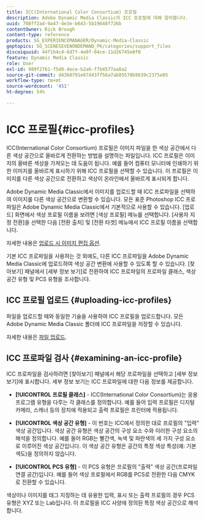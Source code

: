 ```yaml
---
title: ICC(International Color Consortium) 프로필
description: Adobe Dynamic Media Classic의 ICC 프로필에 대해 알아봅니다.
uuid: 708ff2ad-9a47-4e3e-b643-5b19648f726b
contentOwner: Rick Brough
content-type: reference
products: SG_EXPERIENCEMANAGER/Dynamic-Media-Classic
geptopics: SG_SCENESEVENONDEMAND_PK/categories/support_files
discoiquuid: 44f1b4c4-6d7f-4e0f-84ce-11d26745e0f0
feature: Dynamic Media Classic
role: User
exl-id: 989f2761-f5d0-4ece-b2a6-f7b4577aa8a2
source-git-commit: d43b0791e67d43ff56a7ab85570b9639c2375e05
workflow-type: tm+mt
source-wordcount: '451'
ht-degree: 54%

---
```


# ICC 프로필{#icc-profiles}

ICC(International Color Consortium) 프로필은 이미지 파일을 한 색상 공간에서 다른 색상 공간으로 올바르게 전환하는 방법을 설명하는 파일입니다. ICC 프로필은 이미지의 올바른 색상을 가져오는 데 도움이 됩니다. 예를 들어 컴퓨터 모니터에 인쇄하기 위한 이미지를 올바르게 표시하기 위해 ICC 프로필을 선택할 수 있습니다. 이 프로필은 이미지를 다른 색상 공간으로 전환하고 색상이 온라인에서 올바르게 표시되게 합니다.

Adobe Dynamic Media Classic에서 이미지를 업로드할 때 ICC 프로파일을 선택하여 이미지를 다른 색상 공간으로 변환할 수 있습니다. 모든 표준 Photoshop ICC 프로파일은 Adobe Dynamic Media Classic에서 기본적으로 사용할 수 있습니다. [업로드] 화면에서 색상 프로필 이름을 보려면 [색상 프로필] 메뉴를 선택합니다. [사용자 지정 전환]을 선택한 다음 [전환 출처] 및 [전환 타겟] 메뉴에서 ICC 프로필 이름을 선택합니다. 

자세한 내용은 [업로드 시 이미지 편집 옵션](image-editing-options-upload.md#image-editing-options-at-upload).

기본 ICC 프로파일을 사용하는 것 외에도, 다른 ICC 프로파일을 Adobe Dynamic Media Classic에 업로드하여 색상 공간 변환에 사용할 수 있도록 할 수 있습니다. [찾아보기] 패널에서 [세부 정보 보기]로 전환하여 ICC 프로파일의 프로파일 클래스, 색상 공간 유형 및 PCS 유형을 조사합니다.

## ICC 프로필 업로드 {#uploading-icc-profiles}

파일을 업로드할 때와 동일한 기술을 사용하여 ICC 프로필을 업로드합니다. 모든 Adobe Dynamic Media Classic 폴더에 ICC 프로파일을 저장할 수 있습니다.

자세한 내용은 [파일 업로드](uploading-files.md#uploading_your_files).

## ICC 프로파일 검사 {#examining-an-icc-profile}

ICC 프로파일을 검사하려면 [찾아보기] 패널에서 해당 프로파일을 선택하고 [세부 정보 보기]에 표시합니다. 세부 정보 보기는 ICC 프로파일에 대한 다음 정보를 제공합니다.

* **[!UICONTROL 프로필 클래스]** - ICC(International Color Consortium)는 응용 프로그램 유형을 다루는 각 클래스를 정의합니다. 예를 들어 입력 프로필은 디지털 카메라, 스캐너 등의 장치에 적용되고 출력 프로필은 프린터에 적용됩니다.

* **[!UICONTROL 색상 공간 유형]** - 이 번호는 ICC에서 정의한 대로 프로필의 &quot;입력&quot; 색상 공간입니다. 색상 공간 유형은 색상 공간의 구성 요소 수와 이러한 구성 요소의 해석을 정의합니다. 예를 들어 RGB는 빨간색, 녹색 및 파란색의 세 가지 구성 요소로 이루어진 색상 공간입니다. 이 색상 공간 유형은 공간의 특정 색상 특성(예: 기본 색도)을 정의하지 않습니다.

* **[!UICONTROL PCS 유형]** - 이 PCS 유형은 프로필의 &quot;출력&quot; 색상 공간(프로파일 연결 공간)입니다. 예를 들어 색상 프로필에서 RGB를 PCS로 전환한 다음 CMYK로 전환할 수 있습니다.

색상이나 이미지를 태그 지정하는 데 유용한 입력, 표시 또는 출력 프로필의 경우 PCS 유형은 XYZ 또는 Lab입니다. 이 프로필을 ICC 사양에 정의된 특정 색상 공간으로 해석합니다.
